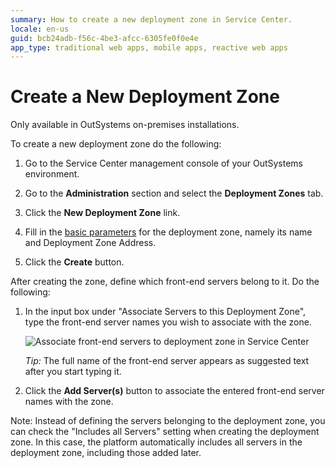 ```yaml
---
summary: How to create a new deployment zone in Service Center.
locale: en-us
guid: bcb24adb-f56c-4be3-afcc-6305fe0f0e4e
app_type: traditional web apps, mobile apps, reactive web apps
---
```


# Create a New Deployment Zone

<div class="info" markdown="1">

Only available in OutSystems on-premises installations.

</div>

To create a new deployment zone do the following:

1. Go to the Service Center management console of your OutSystems environment.

1. Go to the **Administration** section and select the **Deployment Zones** tab.

1. Click the **New Deployment Zone** link.

1. Fill in the [basic parameters](<reference.md>) for the deployment zone, namely its name and Deployment Zone Address.

1. Click the **Create** button.

After creating the zone, define which front-end servers belong to it. Do the following:

1. In the input box under "Associate Servers to this Deployment Zone", type the front-end server names you wish to associate with the zone.

    ![Associate front-end servers to deployment zone in Service Center](<images/zone-add-front-end.png>)

    _Tip:_ The full name of the front-end server appears as suggested text after you start typing it.

1. Click the **Add Server(s)** button to associate the entered front-end server names with the zone.

Note: Instead of defining the servers belonging to the deployment zone, you can check the "Includes all Servers" setting when creating the deployment zone. In this case, the platform automatically includes all servers in the deployment zone, including those added later.
